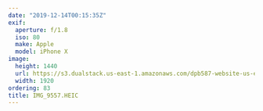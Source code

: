 ```yaml
---
date: "2019-12-14T00:15:35Z"
exif:
  aperture: f/1.8
  iso: 80
  make: Apple
  model: iPhone X
image:
  height: 1440
  url: https://s3.dualstack.us-east-1.amazonaws.com/dpb587-website-us-east-1/asset/gallery/2019-south-america/67870457-2805-3604-01d6-4bded7de26b9~1920.jpg
  width: 1920
ordering: 83
title: IMG_9557.HEIC
---
```

